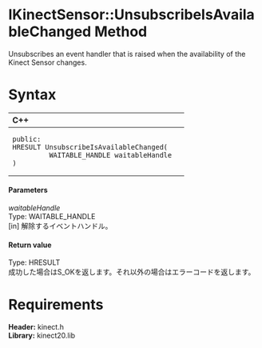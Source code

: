 IKinectSensor::UnsubscribeIsAvailableChanged Method  
===================================================  

Unsubscribes an event handler that is raised when the availability of the Kinect Sensor changes. <span id="syntaxSection"></span>

Syntax  
======  

<table>
<colgroup>
<col width="100%" />
</colgroup>
<thead>
<tr class="header">
<th align="left">C++</th>
</tr>
</thead>
<tbody>
<tr class="odd">
<td align="left"><pre><code>public:  
HRESULT UnsubscribeIsAvailableChanged(  
         WAITABLE_HANDLE waitableHandle  
)</code></pre></td>
</tr>
</tbody>
</table>

<span id="ID4EG"></span>
#### Parameters  

*waitableHandle*    
Type: WAITABLE\_HANDLE  
[in] 解除するイベントハンドル。  

<span id="ID4EP"></span>
#### Return value  

Type: HRESULT  
成功した場合はS\_OKを返します。それ以外の場合はエラーコードを返します。  

<span id="requirements"></span>

Requirements  
============  

**Header:** kinect.h  
**Library:** kinect20.lib  



<!--Please do not edit the data in the comment block below.-->
<!--
TOCTitle : UnsubscribeIsAvailableChanged Method
RLTitle : IKinectSensor::UnsubscribeIsAvailableChanged Method
KeywordK : UnsubscribeIsAvailableChanged method
KeywordK : IKinectSensor::UnsubscribeIsAvailableChanged method
KeywordF : IKinectSensor::UnsubscribeIsAvailableChanged
KeywordF : UnsubscribeIsAvailableChanged
KeywordF : Microsoft.Kinect.kinect.IKinectSensor.UnsubscribeIsAvailableChanged(WAITABLE_HANDLE)
KeywordA : M:Microsoft.Kinect.kinect.IKinectSensor.UnsubscribeIsAvailableChanged(WAITABLE_HANDLE)
AssetID : M:Microsoft.Kinect.kinect.IKinectSensor.UnsubscribeIsAvailableChanged(WAITABLE_HANDLE)
Locale : en-us
CommunityContent : 1
APIType : Managed
APILocation : 
APIName : Microsoft.Kinect.kinect.IKinectSensor::UnsubscribeIsAvailableChanged
TargetOS : Windows
TopicType : kbSyntax
DevLang : C++
DocSet : K4Wv2
ProjType : K4Wv2Proj
Technology : Kinect for Windows
Product : Kinect for Windows SDK v2
productversion : 20
-->
